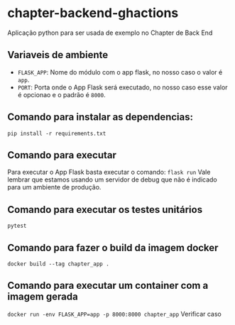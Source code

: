 # chapter-backend-ghactions
Aplicação python para ser usada de exemplo no Chapter de Back End


## Variaveis de ambiente
* `FLASK_APP`: Nome do módulo com o app flask, no nosso caso o valor é `app`.
* `PORT`: Porta onde o App Flask será executado, no nosso caso esse valor é opcionao e o padrão é `8000`.

## Comando para instalar as dependencias:
`pip install -r requirements.txt`

## Comando para executar
Para executar o App Flask basta executar o comando:
`flask run`
Vale lembrar que estamos usando um servidor de debug que não é indicado para um ambiente de produção.

## Comando para executar os testes unitários
`pytest`

## Comando para fazer o build da imagem docker
`docker build --tag chapter_app . `

## Comando para executar um container com a imagem gerada
`docker run -env FLASK_APP=app -p 8000:8000 chapter_app`
Verificar caso